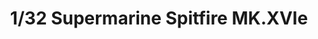 ---
layout: product
title: "1/32 Supermarine Spitfire MK.XVIe"
price: "18500" 
desc: "Maketa"
img_path: "/assets/img/TAM60321.webp"
brand: "Tamiya"
available: false
special_offer: false
new: false
soon: false
cat: "010000"
subcat: "010300"
subsubcat: "0N/A"
sifra: "TAM60321"
popular: false
spec: false
---